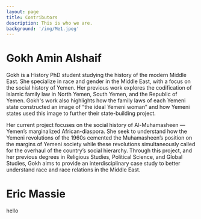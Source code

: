 ```yaml
---
layout: page
title: Contributors
description: This is who we are.
background: '/img/Me1.jpeg'
---
```


# Gokh Amin Alshaif
Gokh is a History PhD student studying the history of the modern Middle East. She specialize in race and gender in the Middle East, with a focus on the social history of Yemen. Her previous work explores the codification of Islamic family law in North Yemen, South Yemen, and the Republic of Yemen. Gokh's work also highlights how the family laws of each Yemeni state constructed an image of “the ideal Yemeni woman” and how Yemeni states used this image to further their state-building project.

Her current project focuses on the social history of Al-Muhamasheen —Yemen’s marginalized African-diaspora. She seek to understand how the Yemeni revolutions of the 1960s cemented the Muhamasheen’s position on the margins of Yemeni society while these revolutions simultaneously called for the overhaul of the country’s social hierarchy. Through this project, and her previous degrees in Religious Studies, Political Science, and Global Studies, Gokh aims to provide an interdisciplinary case study to better understand race and race relations in the Middle East.


# Eric Massie
hello 

